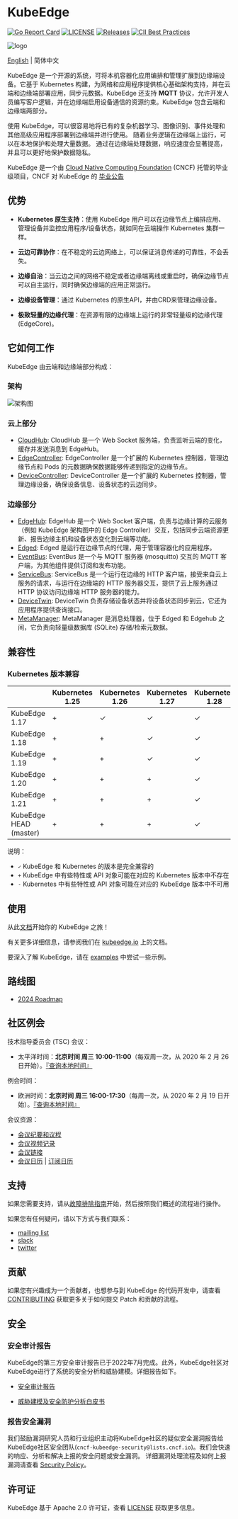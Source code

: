 # KubeEdge
[![Go Report Card](https://goreportcard.com/badge/github.com/kubeedge/kubeedge)](https://goreportcard.com/report/github.com/kubeedge/kubeedge)
[![LICENSE](https://img.shields.io/github/license/kubeedge/kubeedge.svg?style=flat-square)](/LICENSE)
[![Releases](https://img.shields.io/github/release/kubeedge/kubeedge/all.svg?style=flat-square)](https://github.com/kubeedge/kubeedge/releases)
[![CII Best Practices](https://bestpractices.coreinfrastructure.org/projects/3018/badge)](https://bestpractices.coreinfrastructure.org/projects/3018)

![logo](./docs/images/KubeEdge_logo.png)

[English](./README.md) | 简体中文

KubeEdge 是一个开源的系统，可将本机容器化应用编排和管理扩展到边缘端设备。它基于 Kubernetes 构建，为网络和应用程序提供核心基础架构支持，并在云端和边缘端部署应用，同步元数据。KubeEdge 还支持 **MQTT** 协议，允许开发人员编写客户逻辑，并在边缘端启用设备通信的资源约束。KubeEdge 包含云端和边缘端两部分。

使用 KubeEdge，可以很容易地将已有的复杂机器学习、图像识别、事件处理和其他高级应用程序部署到边缘端并进行使用。
随着业务逻辑在边缘端上运行，可以在本地保护和处理大量数据。
通过在边缘端处理数据，响应速度会显著提高，并且可以更好地保护数据隐私。

KubeEdge 是一个由 [Cloud Native Computing Foundation](https://cncf.io) (CNCF) 托管的毕业级项目，CNCF 对 KubeEdge 的 [毕业公告](https://www.cncf.io/announcements/2024/10/15/cloud-native-computing-foundation-announces-kubeedge-graduation/)


## 优势

- **Kubernetes 原生支持**：使用 KubeEdge 用户可以在边缘节点上编排应用、管理设备并监控应用程序/设备状态，就如同在云端操作 Kubernetes 集群一样。

- **云边可靠协作**：在不稳定的云边网络上，可以保证消息传递的可靠性，不会丢失。

- **边缘自治**：当云边之间的网络不稳定或者边缘端离线或重启时，确保边缘节点可以自主运行，同时确保边缘端的应用正常运行。

- **边缘设备管理**：通过 Kubernetes 的原生API，并由CRD来管理边缘设备。

- **极致轻量的边缘代理**：在资源有限的边缘端上运行的非常轻量级的边缘代理(EdgeCore)。


## 它如何工作

KubeEdge 由云端和边缘端部分构成：

### 架构

![架构图](docs/images/kubeedge_arch.png)

### 云上部分
- [CloudHub](https://kubeedge.io/en/docs/architecture/cloud/cloudhub): CloudHub 是一个 Web Socket 服务端，负责监听云端的变化，缓存并发送消息到 EdgeHub。
- [EdgeController](https://kubeedge.io/en/docs/architecture/cloud/edge_controller): EdgeController 是一个扩展的 Kubernetes 控制器，管理边缘节点和 Pods 的元数据确保数据能够传递到指定的边缘节点。
- [DeviceController](https://kubeedge.io/en/docs/architecture/cloud/device_controller): DeviceController 是一个扩展的 Kubernetes 控制器，管理边缘设备，确保设备信息、设备状态的云边同步。


### 边缘部分
- [EdgeHub](https://kubeedge.io/en/docs/architecture/edge/edgehub): EdgeHub 是一个 Web Socket 客户端，负责与边缘计算的云服务（例如 KubeEdge 架构图中的 Edge Controller）交互，包括同步云端资源更新、报告边缘主机和设备状态变化到云端等功能。
- [Edged](https://kubeedge.io/en/docs/architecture/edge/edged): Edged 是运行在边缘节点的代理，用于管理容器化的应用程序。
- [EventBus](https://kubeedge.io/en/docs/architecture/edge/eventbus): EventBus 是一个与 MQTT 服务器 (mosquitto) 交互的 MQTT 客户端，为其他组件提供订阅和发布功能。
- [ServiceBus](https://kubeedge.io/en/docs/architecture/edge/servicebus): ServiceBus 是一个运行在边缘的 HTTP 客户端，接受来自云上服务的请求，与运行在边缘端的 HTTP 服务器交互，提供了云上服务通过 HTTP 协议访问边缘端 HTTP 服务器的能力。
- [DeviceTwin](https://kubeedge.io/en/docs/architecture/edge/devicetwin): DeviceTwin 负责存储设备状态并将设备状态同步到云，它还为应用程序提供查询接口。
- [MetaManager](https://kubeedge.io/en/docs/architecture/edge/metamanager): MetaManager 是消息处理器，位于 Edged 和 Edgehub 之间，它负责向轻量级数据库 (SQLite) 存储/检索元数据。

## 兼容性

### Kubernetes 版本兼容

|                        | Kubernetes 1.25 | Kubernetes 1.26 | Kubernetes 1.27 | Kubernetes 1.28 | Kubernetes 1.29 | Kubernetes 1.30 | 
|------------------------| --------------- |-----------------|-----------------| --------------- | --------------- |-----------------|
| KubeEdge 1.17          | +               | ✓               | ✓               | ✓               | -               | -               |
| KubeEdge 1.18          | +               | +               | ✓               | ✓               | ✓               | -               |
| KubeEdge 1.19          | +               | +               | ✓               | ✓               | ✓               | -               |
| KubeEdge 1.20          | +               | +               | +               | ✓               | ✓               | ✓               |
| KubeEdge 1.21          | +               | +               | +               | ✓               | ✓               | ✓               |
| KubeEdge HEAD (master) | +               | +               | +               | ✓               | ✓               | ✓               |

说明：
* `✓` KubeEdge 和 Kubernetes 的版本是完全兼容的
* `+` KubeEdge 中有些特性或 API 对象可能在对应的 Kubernetes 版本中不存在
* `-` Kubernetes 中有些特性或 API 对象可能在对应的 KubeEdge 版本中不可用

## 使用

从此[文档](https://kubeedge.io/en/docs)开始你的 KubeEdge 之旅！

有关更多详细信息，请参阅我们在 [kubeedge.io](https://kubeedge.io) 上的文档。

要深入了解 KubeEdge，请在 [examples](https://github.com/kubeedge/examples) 中尝试一些示例。

## 路线图

* [2024 Roadmap](https://github.com/kubeedge/community/blob/master/roadmap_zh.md)

## 社区例会

技术指导委员会 (TSC) 会议：
- 太平洋时间：**北京时间 周三 10:00-11:00**（每双周一次，从 2020 年 2 月 26 日开始）。[『查询本地时间』](https://www.thetimezoneconverter.com/?t=10%3A00&tz=GMT%2B8&)

例会时间：
- 欧洲时间：**北京时间 周三 16:00-17:30**（每周一次，从 2020 年 2 月 19 日开始）。[『查询本地时间』](https://www.thetimezoneconverter.com/?t=16%3A30&tz=GMT%2B8&)

会议资源：
- [会议纪要和议程](https://docs.google.com/document/d/1Sr5QS_Z04uPfRbA7PrXr3aPwCRpx7EtsyHq7mp6CnHs/edit)
- [会议视频记录](https://www.youtube.com/playlist?list=PLQtlO1kVWGXkRGkjSrLGEPJODoPb8s5FM)
- [会议链接](https://zoom.us/j/4167237304)
- [会议日历](https://calendar.google.com/calendar/embed?src=8rjk8o516vfte21qibvlae3lj4%40group.calendar.google.com) | [订阅日历](https://calendar.google.com/calendar?cid=OHJqazhvNTE2dmZ0ZTIxcWlidmxhZTNsajRAZ3JvdXAuY2FsZW5kYXIuZ29vZ2xlLmNvbQ)

## 支持

如果您需要支持，请从[故障排除指南](https://kubeedge.io/en/docs/developer/troubleshooting)开始，然后按照我们概述的流程进行操作。

如果您有任何疑问，请以下方式与我们联系：

- [mailing list](https://groups.google.com/forum/#!forum/kubeedge)
- [slack](https://kubeedge.io/docs/community/slack)
- [twitter](https://twitter.com/kubeedge)

## 贡献

如果您有兴趣成为一个贡献者，也想参与到 KubeEdge 的代码开发中，请查看 [CONTRIBUTING](./CONTRIBUTING.md) 获取更多关于如何提交 Patch 和贡献的流程。

## 安全

### 安全审计报告

KubeEdge的第三方安全审计报告已于2022年7月完成。此外，KubeEdge社区对KubeEdge进行了系统的安全分析和威胁建模。详细报告如下。

- [安全审计报告](https://github.com/kubeedge/community/blob/master/sig-security/sig-security-audit/KubeEdge-security-audit-2022.pdf)

- [威胁建模及安全防护分析白皮书](https://github.com/kubeedge/community/blob/master/sig-security/sig-security-audit/KubeEdge-threat-model-and-security-protection-analysis.md)

### 报告安全漏洞

我们鼓励漏洞研究人员和行业组织主动将KubeEdge社区的疑似安全漏洞报告给KubeEdge社区安全团队(`cncf-kubeedge-security@lists.cncf.io`)。我们会快速的响应、分析和解决上报的安全问题或安全漏洞。
详细漏洞处理流程及如何上报漏洞请查看 [Security Policy](https://github.com/kubeedge/community/blob/master/team-security/SECURITY.md)。

## 许可证

KubeEdge 基于 Apache 2.0 许可证，查看 [LICENSE](./LICENSE) 获取更多信息。
